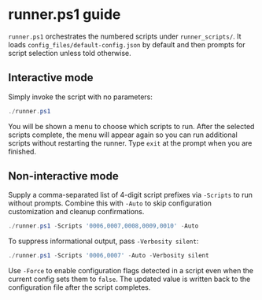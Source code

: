 # runner.ps1 guide

`runner.ps1` orchestrates the numbered scripts under `runner_scripts/`. It loads `config_files/default-config.json` by default and then prompts for script selection unless told otherwise.

## Interactive mode

Simply invoke the script with no parameters:

```powershell
./runner.ps1
```

You will be shown a menu to choose which scripts to run. After the selected scripts complete, the menu will appear again so you can run additional scripts without restarting the runner. Type `exit` at the prompt when you are finished.

## Non-interactive mode

Supply a comma-separated list of 4-digit script prefixes via `-Scripts` to run without prompts. Combine this with `-Auto` to skip configuration customization and cleanup confirmations.

```powershell
./runner.ps1 -Scripts '0006,0007,0008,0009,0010' -Auto
```

To suppress informational output, pass `-Verbosity silent`:

```powershell
./runner.ps1 -Scripts '0006,0007' -Auto -Verbosity silent
```

Use `-Force` to enable configuration flags detected in a script even when the current config sets them to `false`. The updated value is written back to the configuration file after the script completes.
